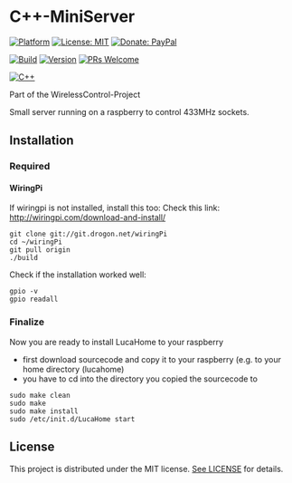 # C++-MiniServer

[![Platform](https://img.shields.io/badge/platform-Raspberry-blue.svg)](https://www.raspberrypi.org/)
[![License: MIT](https://img.shields.io/badge/License-MIT-blue.svg)](https://opensource.org/licenses/MIT)
[![Donate: PayPal](https://img.shields.io/badge/paypal-donate-blue.svg)](https://www.paypal.me/GuepardoApps)

[![Build](https://img.shields.io/badge/build-Successful-green.svg)](./)
[![Version](https://img.shields.io/badge/version-v1.0.0-blue.svg)](./)
[![PRs Welcome](https://img.shields.io/badge/PRs-welcome-brightgreen.svg)](http://makeapullrequest.com)

[![C++](https://img.shields.io/badge/lang-C++-blue.svg)](https://isocpp.org/)

Part of the WirelessControl-Project

Small server running on a raspberry to control 433MHz sockets.

## Installation

### Required

#### WiringPi

If wiringpi is not installed, install this too:
Check this link: http://wiringpi.com/download-and-install/

```
git clone git://git.drogon.net/wiringPi
cd ~/wiringPi
git pull origin
./build
```

Check if the installation worked well:

```
gpio -v
gpio readall
```

### Finalize

Now you are ready to install LucaHome to your raspberry

- first download sourcecode and copy it to your raspberry (e.g. to your home directory (lucahome)
- you have to cd into the directory you copied the sourcecode to

```
sudo make clean
sudo make
sudo make install
sudo /etc/init.d/LucaHome start 
```

## License

This project is distributed under the MIT license. [See LICENSE](LICENSE.md) for details.